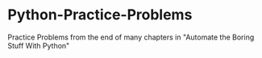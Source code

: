 # Python-Practice-Problems
Practice Problems from the end of many chapters in "Automate the Boring Stuff With Python"

